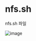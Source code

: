 # nfs.sh
nfs.sh 파일

![image](https://github.com/tina908/nfs.sh/assets/68736697/49118da8-d62d-4da3-a43b-10411355ccdc)
